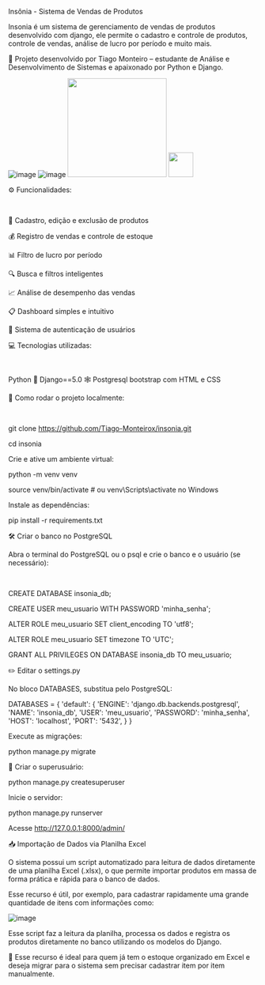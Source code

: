 Insônia - Sistema de Vendas de Produtos

Insonia é um sistema de gerenciamento de vendas de produtos desenvolvido com django, ele permite o cadastro e controle de produtos, controle de vendas, análise de lucro por período e muito mais.

🚀 Projeto desenvolvido por Tiago Monteiro – estudante de Análise e Desenvolvimento de Sistemas e apaixonado por Python e Django.

![image](https://github.com/user-attachments/assets/fcd61bad-3a55-4d7e-bc96-64a2ea7bd81b)
![image](https://github.com/user-attachments/assets/73577720-e040-47cb-9389-7860eb3d32cf)
<img src="[link-da-imagem.png](https://github.com/user-attachments/assets/fcd61bad-3a55-4d7e-bc96-64a2ea7bd81b)" width="200"/>
<img src="[link-da-imagem.png](https://github.com/user-attachments/assets/73577720-e040-47cb-9389-7860eb3d32cf)" width="50"/> 


⚙️ Funcionalidades:
<p>&nbsp;</p>

🧾 Cadastro, edição e exclusão de produtos

💰 Registro de vendas e controle de estoque

📊 Filtro de lucro por período

🔍 Busca e filtros inteligentes

📈 Análise de desempenho das vendas

📋 Dashboard simples e intuitivo

🔐 Sistema de autenticação de usuários


💻 Tecnologias utilizadas:
<p>&nbsp;</p>

Python 🐍
Django==5.0 🕸️
Postgresql
bootstrap com HTML e CSS

🚧 Como rodar o projeto localmente:
<p>&nbsp;</p>

git clone https://github.com/Tiago-Monteirox/insonia.git

cd insonia

Crie e ative um ambiente virtual:

python -m venv venv

source venv/bin/activate  # ou venv\Scripts\activate no Windows

Instale as dependências:

pip install -r requirements.txt

🛠️ Criar o banco no PostgreSQL


Abra o terminal do PostgreSQL ou o psql e crie o banco e o usuário (se necessário):
<p>&nbsp;</p>

CREATE DATABASE insonia_db;

CREATE USER meu_usuario WITH PASSWORD 'minha_senha';

ALTER ROLE meu_usuario SET client_encoding TO 'utf8';

ALTER ROLE meu_usuario SET timezone TO 'UTC';

GRANT ALL PRIVILEGES ON DATABASE insonia_db TO meu_usuario;

✏️ Editar o settings.py


No bloco DATABASES, substitua pelo PostgreSQL:

DATABASES = {
    'default': {
        'ENGINE': 'django.db.backends.postgresql',
        'NAME': 'insonia_db',
        'USER': 'meu_usuario',
        'PASSWORD': 'minha_senha',
        'HOST': 'localhost',
        'PORT': '5432',
    }
}


Execute as migrações:

python manage.py migrate

 🔐 Criar o superusuário:
 
python manage.py createsuperuser

Inicie o servidor: 

python manage.py runserver

Acesse http://127.0.0.1:8000/admin/


📥 Importação de Dados via Planilha Excel

O sistema possui um script automatizado para leitura de dados diretamente de uma planilha Excel (.xlsx), o que permite importar produtos em massa de forma prática e rápida para o banco de dados.

Esse recurso é útil, por exemplo, para cadastrar rapidamente uma grande quantidade de itens com informações como:

![image](https://github.com/user-attachments/assets/867d1379-784b-4274-a1dd-e1a7ba14ac4b)

Esse script faz a leitura da planilha, processa os dados e registra os produtos diretamente no banco utilizando os modelos do Django.

🧠 Esse recurso é ideal para quem já tem o estoque organizado em Excel e deseja migrar para o sistema sem precisar cadastrar item por item manualmente.



